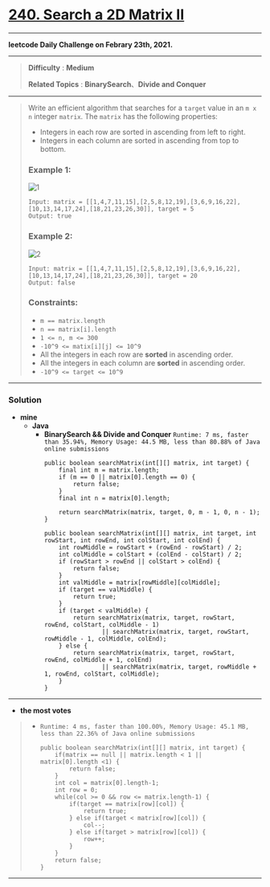 # [240. Search a 2D Matrix II](https://leetcode.com/problems/search-a-2d-matrix-ii/)

---

**leetcode Daily Challenge on Febrary 23th, 2021.**

---

> **Difficulty** : **Medium**
>
> **Related Topics** : **BinarySearch**、**Divide and Conquer**

---

> Write an efficient algorithm that searches for a `target` value in an `m x n` integer `matrix`.
> The `matrix` has the following properties:
> * Integers in each row are sorted in ascending from left to right.
> * Integers in each column are sorted in ascending from top to bottom.
>
>
> ### Example 1:
> ![1](https://assets.leetcode.com/uploads/2020/11/24/searchgrid2.jpg)
> ```
> Input: matrix = [[1,4,7,11,15],[2,5,8,12,19],[3,6,9,16,22],[10,13,14,17,24],[18,21,23,26,30]], target = 5
> Output: true
> ```
>
> ### Example 2:
> ![2](https://assets.leetcode.com/uploads/2020/11/24/searchgrid.jpg)
> ```
> Input: matrix = [[1,4,7,11,15],[2,5,8,12,19],[3,6,9,16,22],[10,13,14,17,24],[18,21,23,26,30]], target = 20
> Output: false
> ```
>
> ### Constraints:
> * `m == matrix.length`
> * `n == matrix[i].length`
> * `1 <= n, m <= 300`
> * `-10^9 <= matix[i][j] <= 10^9`
> * All the integers in each row are **sorted** in ascending order.
> * All the integers in each column are **sorted** in ascending order.
> * `-10^9 <= target <= 10^9`

---


### Solution
* **mine**
  * **Java**
    * **BinarySearch && Divide and Conquer** `Runtime: 7 ms, faster than 35.94%, Memory Usage: 44.5 MB, less than 80.88% of Java online submissions`
      ```
      public boolean searchMatrix(int[][] matrix, int target) {
          final int m = matrix.length;
          if (m == 0 || matrix[0].length == 0) {
              return false;
          }
          final int n = matrix[0].length;

          return searchMatrix(matrix, target, 0, m - 1, 0, n - 1);
      }

      public boolean searchMatrix(int[][] matrix, int target, int rowStart, int rowEnd, int colStart, int colEnd) {
          int rowMiddle = rowStart + (rowEnd - rowStart) / 2;
          int colMiddle = colStart + (colEnd - colStart) / 2;
          if (rowStart > rowEnd || colStart > colEnd) {
              return false;
          }
          int valMiddle = matrix[rowMiddle][colMiddle];
          if (target == valMiddle) {
              return true;
          }
          if (target < valMiddle) {
              return searchMatrix(matrix, target, rowStart, rowEnd, colStart, colMiddle - 1)
                      || searchMatrix(matrix, target, rowStart, rowMiddle - 1, colMiddle, colEnd);
          } else {
              return searchMatrix(matrix, target, rowStart, rowEnd, colMiddle + 1, colEnd)
                      || searchMatrix(matrix, target, rowMiddle + 1, rowEnd, colStart, colMiddle);
          }
      }
      ```
---


* **the most votes**
>  * `Runtime: 4 ms, faster than 100.00%, Memory Usage: 45.1 MB, less than 22.36% of Java online submissions`
>    ```
>    public boolean searchMatrix(int[][] matrix, int target) {
>        if(matrix == null || matrix.length < 1 || matrix[0].length <1) {
>            return false;
>        }
>        int col = matrix[0].length-1;
>        int row = 0;
>        while(col >= 0 && row <= matrix.length-1) {
>            if(target == matrix[row][col]) {
>                return true;
>            } else if(target < matrix[row][col]) {
>                col--;
>            } else if(target > matrix[row][col]) {
>                row++;
>            }
>        }
>        return false;
>    }
>    ```

---
